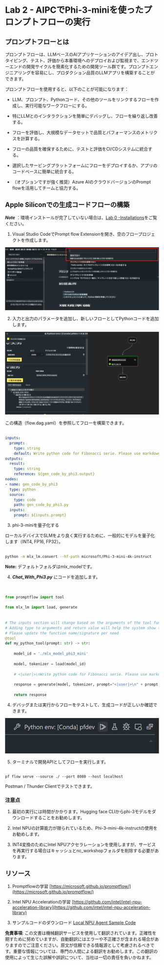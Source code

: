 # **Lab 2 - AIPCでPhi-3-miniを使ったプロンプトフローの実行**

## **プロンプトフローとは**

プロンプトフローは、LLMベースのAIアプリケーションのアイデア出し、プロトタイピング、テスト、評価から本番環境へのデプロイおよび監視まで、エンドツーエンドの開発サイクルを簡素化するための開発ツール群です。プロンプトエンジニアリングを容易にし、プロダクション品質のLLMアプリを構築することができます。

プロンプトフローを使用すると、以下のことが可能になります：

- LLM、プロンプト、Pythonコード、その他のツールをリンクするフローを作成し、実行可能なワークフローにする。

- 特にLLMとのインタラクションを簡単にデバッグし、フローを繰り返し改善する。

- フローを評価し、大規模なデータセットで品質とパフォーマンスのメトリクスを計算する。

- フローの品質を確保するために、テストと評価をCI/CDシステムに統合する。

- 選択したサービングプラットフォームにフローをデプロイするか、アプリのコードベースに簡単に統合する。

- （オプションですが強く推奨）Azure AIのクラウドバージョンのPrompt flowを活用してチームと協力する。



## **Apple Siliconでの生成コードフローの構築**

***Note*** ：環境インストールが完了していない場合は、[Lab 0 -Installations](./01.Installations.md)をご覧ください。

1. Visual Studio CodeでPrompt flow Extensionを開き、空のフロープロジェクトを作成します。

![create](../../../../../../../translated_images/pf_create.626fd367cf0ac7981e0731fdfc70fa46df0826f9eaf57c22f07908817ede14d3.ja.png)

2. 入力と出力のパラメータを追加し、新しいフローとしてPythonコードを追加します。

![flow](../../../../../../../translated_images/pf_flow.f2d64298a737b204ec7b33604538c97d4fffe9e07e74bad1c162e88e026d3dfa.ja.png)

この構造（flow.dag.yaml）を参照してフローを構築できます。

```yaml

inputs:
  prompt:
    type: string
    default: Write python code for Fibonacci serie. Please use markdown as output
outputs:
  result:
    type: string
    reference: ${gen_code_by_phi3.output}
nodes:
- name: gen_code_by_phi3
  type: python
  source:
    type: code
    path: gen_code_by_phi3.py
  inputs:
    prompt: ${inputs.prompt}


```

3. phi-3-miniを量子化する

ローカルデバイスでSLMをより良く実行するために、一般的にモデルを量子化します（INT4, FP16, FP32）。

```bash

python -m mlx_lm.convert --hf-path microsoft/Phi-3-mini-4k-instruct

```

**Note:** デフォルトフォルダはmlx_modelです。

4. ***Chat_With_Phi3.py*** にコードを追加します。

```python


from promptflow import tool

from mlx_lm import load, generate


# The inputs section will change based on the arguments of the tool function, after you save the code
# Adding type to arguments and return value will help the system show the types properly
# Please update the function name/signature per need
@tool
def my_python_tool(prompt: str) -> str:

    model_id = './mlx_model_phi3_mini'

    model, tokenizer = load(model_id)

    # <|user|>\nWrite python code for Fibonacci serie. Please use markdown as output<|end|>\n<|assistant|>

    response = generate(model, tokenizer, prompt="<|user|>\n" + prompt  + "<|end|>\n<|assistant|>", max_tokens=2048, verbose=True)

    return response


```

4. デバッグまたは実行からフローをテストして、生成コードが正しいか確認できます。

![RUN](../../../../../../../translated_images/pf_run.57c3f9e7e7052ff85850b8f06648c7d5b4d2ac9f4796381fd8d29b1a41e1f705.ja.png)

5. ターミナルで開発APIとしてフローを実行します。

```

pf flow serve --source ./ --port 8080 --host localhost   

```

Postman / Thunder Clientでテストできます。


### **注意点**

1. 最初の実行には時間がかかります。Hugging face CLIからphi-3モデルをダウンロードすることをお勧めします。

2. Intel NPUの計算能力が限られているため、Phi-3-mini-4k-instructの使用をお勧めします。

3. INT4変換のためにIntel NPUアクセラレーションを使用しますが、サービスを再実行する場合はキャッシュとnc_workshopフォルダを削除する必要があります。



## **リソース**

1. Promptflowの学習 [https://microsoft.github.io/promptflow/](https://microsoft.github.io/promptflow/)

2. Intel NPU Accelerationの学習 [https://github.com/intel/intel-npu-acceleration-library](https://github.com/intel/intel-npu-acceleration-library)

3. サンプルコードのダウンロード [Local NPU Agent Sample Code](../../../../../../../code/07.Lab/01/AIPC/local-npu-agent)

**免責事項**:
この文書は機械翻訳サービスを使用して翻訳されています。正確性を期すために努めていますが、自動翻訳にはエラーや不正確さが含まれる場合がありますのでご注意ください。原文が信頼できる情報源として考慮されるべきです。重要な情報については、専門の人間による翻訳をお勧めします。この翻訳の使用によって生じた誤解や誤訳について、当社は一切の責任を負いかねます。